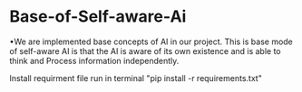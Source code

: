 # Base-of-Self-aware-Ai
•We are implemented base concepts of AI in our project.
This is base mode of self-aware AI is that the AI is aware of its own existence and is able to think and
 Process information independently.
 
 Install requirment file
  run in terminal "pip install -r requirements.txt"
